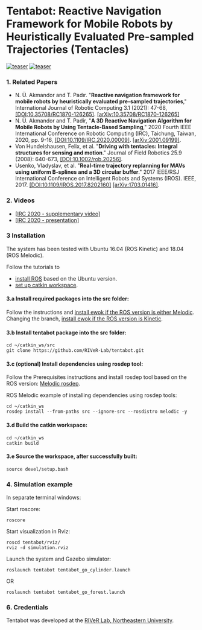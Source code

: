 # Tentabot: Reactive Navigation Framework for Mobile Robots by Heuristically Evaluated Pre-sampled Trajectories (Tentacles)

[![teaser](tentabot_cylinders0.gif)](https://youtu.be/5vZSEuWUXe4) [![teaser](tentabot_forest1.gif)](https://youtu.be/5vZSEuWUXe4)

### 1. Related Papers
* N. Ü. Akmandor and T. Padır. "**Reactive navigation framework for mobile robots by heuristically evaluated pre-sampled trajectories**," International Journal of Robotic Computing 3.1 (2021): 47-68, [[DOI:10.35708/RC1870-126265]](https://b5589c9e-f1e3-4455-9929-0d78781398a4.filesusr.com/ugd/e49175_ccc84165293e42f79a1d4ad98260e8b9.pdf). [[arXiv:10.35708/RC1870-126265]](https://arxiv.org/abs/2105.08145)
* N. Ü. Akmandor and T. Padir, "**A 3D Reactive Navigation Algorithm for Mobile Robots by Using Tentacle-Based Sampling**," 2020 Fourth IEEE International Conference on Robotic Computing (IRC), Taichung, Taiwan, 2020, pp. 9-16, [[DOI:10.1109/IRC.2020.00009]](https://doi.org/10.1109/IRC.2020.00009). [[arXiv:2001.09199]](https://arxiv.org/abs/2001.09199).
* Von Hundelshausen, Felix, et al. "**Driving with tentacles: Integral structures for sensing and motion**." Journal of Field Robotics 25.9 (2008): 640-673, [[DOI:10.1002/rob.20256]](https://doi.org/10.1002/rob.20256).
* Usenko, Vladyslav, et al. "**Real-time trajectory replanning for MAVs using uniform B-splines and a 3D circular buffer**." 2017 IEEE/RSJ International Conference on Intelligent Robots and Systems (IROS). IEEE, 2017. [[DOI:10.1109/IROS.2017.8202160]](https://doi.org/10.1109/IROS.2017.8202160) [[arXiv:1703.01416]](https://arxiv.org/abs/1703.01416).

### 2. Videos

* [[IRC 2020 - supplementary video]](https://www.youtube.com/watch?v=5vZSEuWUXe4&t)
* [[IRC 2020 - presentation]](https://youtu.be/Y5FCiJPXmlo)

### 3 Installation

The system has been tested with Ubuntu 16.04 (ROS Kinetic) and 18.04 (ROS Melodic).

Follow the tutorials to
- [install ROS](http://wiki.ros.org/ROS/Installation) based on the Ubuntu version.
- [set up catkin workspace](http://wiki.ros.org/ROS/Tutorials/InstallingandConfiguringROSEnvironment).

#### 3.a Install required packages into the src folder:

Follow the instructions and [install ewok if the ROS version is either Melodic](https://github.com/VladyslavUsenko/ewok/tree/master). Changing the branch, [install ewok if the ROS version is Kinetic](https://github.com/VladyslavUsenko/ewok/tree/ubuntu_16_04_kinetic).

#### 3.b Install tentabot package into the src folder:
```
cd ~/catkin_ws/src
git clone https://github.com/RIVeR-Lab/tentabot.git
```

#### 3.c (optional) Install dependencies using rosdep tool:

Follow the Prerequisites instructions and install rosdep tool based on the ROS version: [Melodic rosdep](http://wiki.ros.org/melodic/Installation/Source).

ROS Melodic example of installing dependencies using rosdep tools:
```
cd ~/catkin_ws
rosdep install --from-paths src --ignore-src --rosdistro melodic -y
```

#### 3.d Build the catkin workspace:
```
cd ~/catkin_ws
catkin build
```

#### 3.e Source the workspace, after successfully built:
```
source devel/setup.bash
```

### 4. Simulation example

In separate terminal windows:

Start roscore:
```
roscore
```

Start visualization in Rviz:
```
roscd tentabot/rviz/
rviz -d simulation.rviz
```

Launch the system and Gazebo simulator:
```
roslaunch tentabot tentabot_go_cylinder.launch
```
OR
```
roslaunch tentabot tentabot_go_forest.launch
```

### 6. Credentials
Tentabot was developed at the [RIVeR Lab, Northeastern University](http://robot.neu.edu/).
